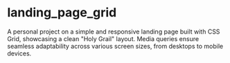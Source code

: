 # landing_page_grid
A personal project on a  simple and responsive landing page built with CSS Grid, showcasing a clean "Holy Grail" layout. Media queries ensure seamless adaptability across various screen sizes, from desktops to mobile devices.
